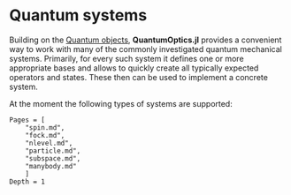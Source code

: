 # Quantum systems

Building on the [Quantum objects](@ref), **QuantumOptics.jl** provides a convenient way to work with many of the commonly investigated quantum mechanical systems. Primarily, for every such system it defines one or more appropriate bases and allows to quickly create all typically expected operators and states. These then can be used to implement a concrete system.

At the moment the following types of systems are supported:

```@contents
Pages = [
    "spin.md",
    "fock.md",
    "nlevel.md",
    "particle.md",
    "subspace.md",
    "manybody.md"
    ]
Depth = 1
```
